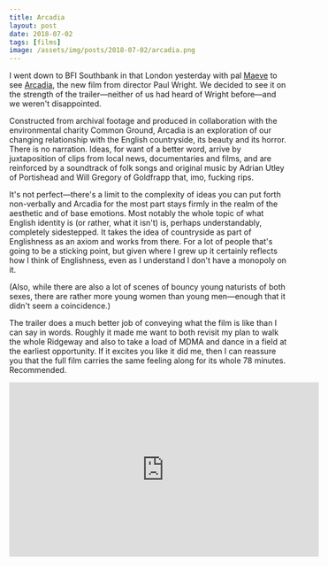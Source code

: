 ```yaml
---
title: Arcadia
layout: post
date: 2018-07-02
tags: [films]
image: /assets/img/posts/2018-07-02/arcadia.png
---
```


I went down to BFI Southbank in that London yesterday with pal [Maeve](https://twitter.com/SinnottMaeve) to see [Arcadia](https://www.arcadia.film/), the new film from director Paul Wright. We decided to see it on the strength of the trailer&mdash;neither of us had heard of Wright before&mdash;and we weren't disappointed.

Constructed from archival footage and produced in collaboration with the environmental charity Common Ground, Arcadia is an exploration of our changing relationship with the English countryside, its beauty and its horror. There is no narration. Ideas, for want of a better word, arrive by juxtaposition of clips from local news, documentaries and films, and are reinforced by a soundtrack of folk songs and original music by Adrian Utley of Portishead and Will Gregory of Goldfrapp that, imo, fucking rips.

It's not perfect&mdash;there's a limit to the complexity of ideas you can put forth non-verbally and Arcadia for the most part stays firmly in the realm of the aesthetic and of base emotions. Most notably the whole topic of what English identity is (or rather, what it isn't) is, perhaps understandably, completely sidestepped. It takes the idea of countryside as part of Englishness as an axiom and works from there. For a lot of people that's going to be a sticking point, but given where I grew up it certainly reflects how I think of Englishness, even as I understand I don't have a monopoly on it.

(Also, while there are also a lot of scenes of bouncy young naturists of both sexes, there are rather more young women than young men&mdash;enough that it didn't seem a coincidence.)

The trailer does a much better job of conveying what the film is like than I can say in words. Roughly it made me want to both revisit my plan to walk the whole Ridgeway and also to take a load of MDMA and dance in a field at the earliest opportunity. If it excites you like it did me, then I can reassure you that the full film carries the same feeling along for its whole 78 minutes. Recommended.

<iframe width="560" height="315" src="https://www.youtube.com/embed/iyrA4uO9VsI?rel=0" frameborder="0" allow="autoplay; encrypted-media" allowfullscreen></iframe>
